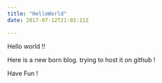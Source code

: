 ```yaml
---
title: "HelloWorld"
date: 2017-07-12T21:02:11Z

---
```


Hello world !!

Here is a new born blog. trying to host it on github ! 

Have Fun !